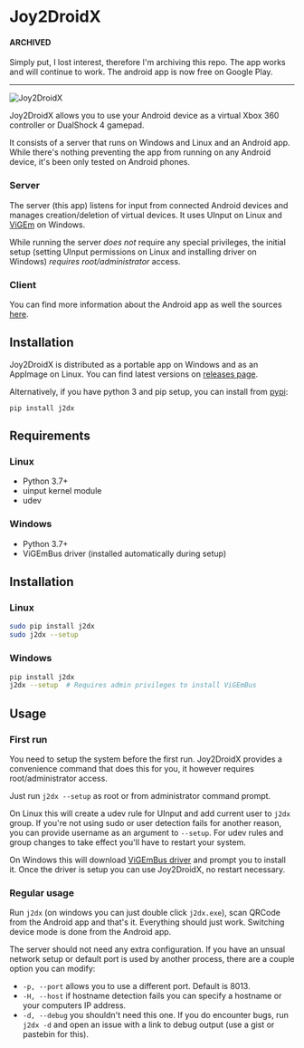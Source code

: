 # Joy2DroidX

#### ARCHIVED

Simply put, I lost interest, therefore I'm archiving this repo.
The app works and will continue to work. The android app is now
free on Google Play.

----------------------------------------------------------------


![Joy2DroidX](assets/screenshot.png)

Joy2DroidX allows you to use your Android device as a
virtual Xbox 360 controller or DualShock 4 gamepad.

It consists of a server that runs on Windows and Linux
and an Android app. While there's nothing preventing the
app from running on any Android device, it's been only
tested on Android phones.


### Server

The server (this app) listens for input from connected
Android devices and manages creation/deletion of virtual devices.
It uses UInput on Linux and [ViGEm](https://github.com/ViGEm) on Windows.

While running the server *does not* require any special
privileges, the initial setup (setting UInput permissions on Linux and installing driver on Windows) *requires root/administrator* access.

### Client

You can find more information about the Android app as well the sources [here](https://github.com/OzymandiasTheGreat/Joy2DroidX).


## Installation

Joy2DroidX is distributed as a portable app on Windows and as an AppImage on Linux.
You can find latest versions on [releases page](https://github.com/OzymandiasTheGreat/Joy2DroidX-server/releases).

Alternatively, if you have python 3 and pip setup, you can install from [pypi](https://pypi.org/project/j2dx/):

```
pip install j2dx
```

## Requirements

### Linux
- Python 3.7+
- uinput kernel module
- udev

### Windows
- Python 3.7+
- ViGEmBus driver (installed automatically during setup)

## Installation

### Linux
```bash
sudo pip install j2dx
sudo j2dx --setup
```

### Windows
```bash
pip install j2dx
j2dx --setup  # Requires admin privileges to install ViGEmBus
```

## Usage

### First run

You need to setup the system before the first run.
Joy2DroidX provides a convenience command that does this for you, it however requires root/administrator access.

Just run `j2dx --setup` as root or from administrator command prompt.

On Linux this will create a udev rule for UInput and add current user to `j2dx` group. If you're not using sudo or user detection fails for another reason, you can provide username as an argument to `--setup`.
For udev rules and group changes to take effect you'll have to restart your system.

On Windows this will download [ViGEmBus driver](https://github.com/ViGEm/ViGEmBus) and prompt you to install it.
Once the driver is setup you can use Joy2DroidX, no restart necessary.

### Regular usage

Run `j2dx` (on windows you can just double click `j2dx.exe`), scan QRCode from the Android app and that's it.
Everything should just work. Switching device mode is done from the Android app.

The server should not need any extra configuration.
If you have an unsual network setup or default port is used by another process, there are a couple option you can modify:

- `-p, --port` allows you to use a different port. Default is 8013.
- `-H, --host` if hostname detection fails you can specify a hostname or your computers IP address.
- `-d, --debug` you shouldn't need this one. If you do encounter bugs, run `j2dx -d` and open an issue with a link to debug output (use a gist or pastebin for this).

